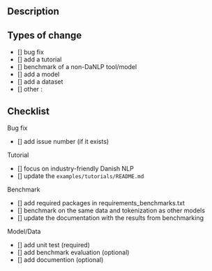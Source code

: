 ## Description
<!-- Include a summary of the changes.
If your PR is a work in progress, let us know.
-->

## Types of change
<!-- Check the type of change that corresponds to your PR -->

- [] bug fix
- [] add a tutorial 
- [] benchmark of a non-DaNLP tool/model
- [] add a model
- [] add a dataset
- [] other : <!-- type -->

## Checklist
<!--- Check the boxes that apply to your type of PR if your PR fulfills the criteria
and delete the lines corresponding to the other type of changes -->

Bug fix
- [] add issue number (if it exists)

Tutorial
- [] focus on industry-friendly Danish NLP
- [] update the `examples/tutorials/README.md`

Benchmark
- [] add required packages in requirements_benchmarks.txt
- [] benchmark on the same data and tokenization as other models
- [] update the documentation with the results from benchmarking

Model/Data
- [] add unit test (required)
- [] add benchmark evaluation (optional)
- [] add documention (optional)
